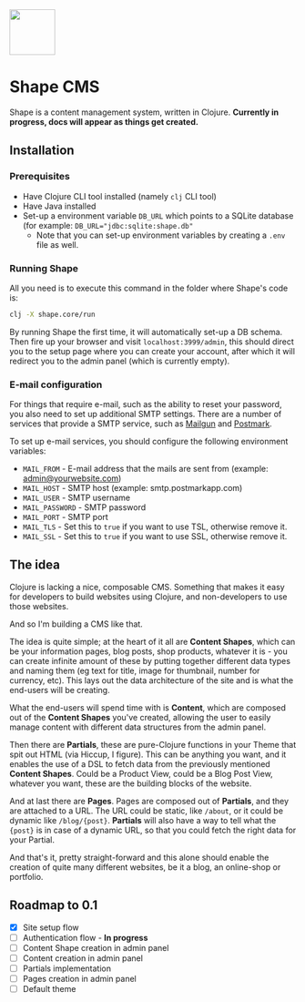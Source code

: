 <img src="https://github.com/askonomm/shape/assets/84135165/4297d93e-9a9e-4ba5-b6aa-72d6aef35930" width="80" />

# Shape CMS

Shape is a content management system, written in Clojure. **Currently in progress, docs will appear as things get created.**

## Installation

### Prerequisites

- Have Clojure CLI tool installed (namely `clj` CLI tool)
- Have Java installed
- Set-up a environment variable `DB_URL` which points to a SQLite database (for example: `DB_URL="jdbc:sqlite:shape.db"`
  - Note that you can set-up environment variables by creating a `.env` file as well.

### Running Shape

All you need is to execute this command in the folder where Shape's code is:

```bash
clj -X shape.core/run
```

By running Shape the first time, it will automatically set-up a DB schema. Then fire up your browser and visit `localhost:3999/admin`, this should direct you to the setup page where you can create your account, after which it will redirect you to the admin panel (which is currently empty).

### E-mail configuration

For things that require e-mail, such as the ability to reset your password, you also need to set up additional SMTP settings. There are a number of services that provide a SMTP service, such as [Mailgun]() and [Postmark](). 

To set up e-mail services, you should configure the following environment variables:

- `MAIL_FROM` - E-mail address that the mails are sent from (example: admin@yourwebsite.com)
- `MAIL_HOST` - SMTP host (example: smtp.postmarkapp.com)
- `MAIL_USER` - SMTP username
- `MAIL_PASSWORD` - SMTP password
- `MAIL_PORT` - SMTP port
- `MAIL_TLS` - Set this to `true` if you want to use TSL, otherwise remove it.
- `MAIL_SSL` - Set this to `true` if you want to use SSL, otherwise remove it.

## The idea

Clojure is lacking a nice, composable CMS. Something that makes it easy for developers to build websites using Clojure, and non-developers to use those websites. 

And so I'm building a CMS like that. 

The idea is quite simple; at the heart of it all are **Content Shapes**, which can be your information pages, blog posts, shop products, whatever it is - you can create infinite amount of these by putting together different data types and naming them (eg text for title, image for thumbnail, number for currency, etc). This lays out the data architecture of the site and is what the end-users will be creating. 

What the end-users will spend time with is **Content**, which are composed out of the **Content Shapes** you've created, allowing the user to easily manage content with different data structures from the admin panel.

Then there are **Partials**, these are pure-Clojure functions in your Theme that spit out HTML (via Hiccup, I figure). This can be anything you want, and it enables the use of a DSL to fetch data from the previously mentioned **Content Shapes**. Could be a Product View, could be a Blog Post View, whatever you want, these are the building blocks of the website. 

And at last there are **Pages**. Pages are composed out of **Partials**, and they are attached to a URL. The URL could be static, like `/about`, or it could be dynamic like `/blog/{post}`. **Partials** will also have a way to tell what the `{post}` is in case of a dynamic URL, so that you could fetch the right data for your Partial. 

And that's it, pretty straight-forward and this alone should enable the creation of quite many different websites, be it a blog, an online-shop or portfolio. 

## Roadmap to 0.1

- [x] Site setup flow
- [ ] Authentication flow - **In progress**
- [ ] Content Shape creation in admin panel
- [ ] Content creation in admin panel
- [ ] Partials implementation
- [ ] Pages creation in admin panel
- [ ] Default theme
